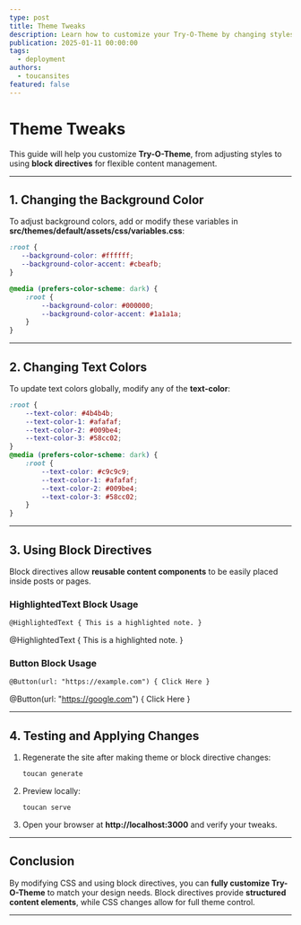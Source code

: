 ```yaml
---
type: post
title: Theme Tweaks
description: Learn how to customize your Try-O-Theme by changing styles and using block directives.
publication: 2025-01-11 00:00:00
tags:
  - deployment
authors:
  - toucansites
featured: false
---
```


# Theme Tweaks

This guide will help you customize **Try-O-Theme**, from adjusting styles to using **block directives** for flexible content management.

---

## 1. Changing the Background Color

To adjust background colors, add or modify these variables in **src/themes/default/assets/css/variables.css**:

```css
:root {
   --background-color: #ffffff;
   --background-color-accent: #cbeafb;
}

@media (prefers-color-scheme: dark) {
    :root {
        --background-color: #000000;
        --background-color-accent: #1a1a1a;
    }
}
```

---

## 2. Changing Text Colors

To update text colors globally, modify any of the **text-color**:

```css
:root {
    --text-color: #4b4b4b;
    --text-color-1: #afafaf;
    --text-color-2: #009be4;
    --text-color-3: #58cc02;
}
@media (prefers-color-scheme: dark) {
    :root {
        --text-color: #c9c9c9;
        --text-color-1: #afafaf;
        --text-color-2: #009be4;
        --text-color-3: #58cc02;
    }
}
```

---

## 3. Using Block Directives

Block directives allow **reusable content components** to be easily placed inside posts or pages.

### **HighlightedText Block Usage**

```markdown
@HighlightedText { This is a highlighted note. }
```

@HighlightedText { This is a highlighted note. }

### **Button Block Usage**

```markdown
@Button(url: "https://example.com") { Click Here }
```

@Button(url: "https://google.com") { Click Here }

---

## 4. Testing and Applying Changes

1. Regenerate the site after making theme or block directive changes:

   ```bash
   toucan generate
   ```

2. Preview locally:

   ```bash
   toucan serve
   ```

3. Open your browser at **http://localhost:3000** and verify your tweaks.

---

## Conclusion

By modifying CSS and using block directives, you can **fully customize Try-O-Theme** to match your design needs. Block directives provide **structured content elements**, while CSS changes allow for full theme control.

---
